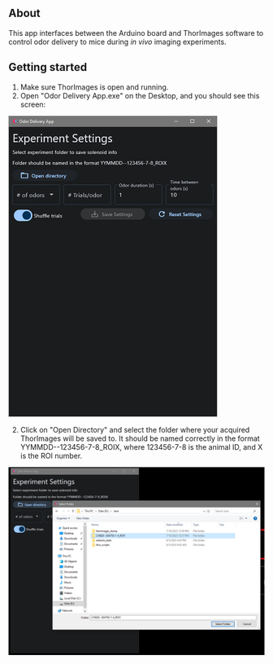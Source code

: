 ## About

This app interfaces between the Arduino board and ThorImages software to control odor delivery to mice during *in vivo* imaging experiments.

## Getting started

1. Make sure ThorImages is open and running.
2. Open "Odor Delivery App.exe" on the Desktop, and you should see this screen:

![](https://github.com/janeswh/odor_delivery_app/blob/master/media/start.png)

2. Click on "Open Directory" and select the folder where your acquired ThorImages will be saved to. It should be named correctly in the format YYMMDD--123456-7-8_ROIX, where 123456-7-8 is the animal ID, and X is the ROI number.

![](https://github.com/janeswh/odor_delivery_app/blob/master/media/02.PNG)


